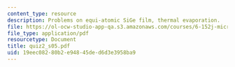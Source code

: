 ```yaml
---
content_type: resource
description: Problems on equi-atomic SiGe film, thermal evaporation.
file: https://ol-ocw-studio-app-qa.s3.amazonaws.com/courses/6-152j-micro-nano-processing-technology-fall-2005/19eec08280b2e94845ded6d3e3958ba9_quiz2_s05.pdf
file_type: application/pdf
resourcetype: Document
title: quiz2_s05.pdf
uid: 19eec082-80b2-e948-45de-d6d3e3958ba9
---
```


